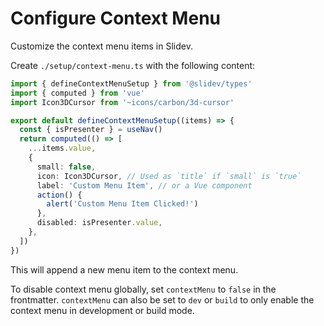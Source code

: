 # Configure Context Menu

<Environment type="client" />

Customize the context menu items in Slidev.

Create `./setup/context-menu.ts` with the following content:

```ts
import { defineContextMenuSetup } from '@slidev/types'
import { computed } from 'vue'
import Icon3DCursor from '~icons/carbon/3d-cursor'

export default defineContextMenuSetup((items) => {
  const { isPresenter } = useNav()
  return computed(() => [
    ...items.value,
    {
      small: false,
      icon: Icon3DCursor, // Used as `title` if `small` is `true`
      label: 'Custom Menu Item', // or a Vue component
      action() {
        alert('Custom Menu Item Clicked!')
      },
      disabled: isPresenter.value,
    },
  ])
})
```

This will append a new menu item to the context menu.

To disable context menu globally, set `contextMenu` to `false` in the frontmatter. `contextMenu` can also be set to `dev` or `build` to only enable the context menu in development or build mode.
